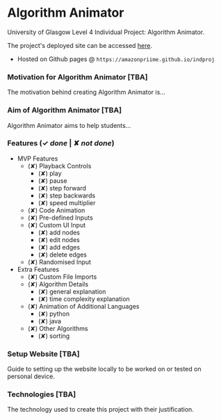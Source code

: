 # Algorithm Animator
University of Glasgow Level 4 Individual Project: Algorithm Animator.

The project's deployed site can be accessed [here](https://amazonpriime.github.io/indproj).
* Hosted on Github pages @ `https://amazonpriime.github.io/indproj`

### Motivation for Algorithm Animator [TBA]
The motivation behind creating Algorithm Animator is...

### Aim of Algorithm Animator [TBA]
Algorithm Animator aims to help students...

### Features (✓ *done* | ✘ *not done*)
* MVP Features
    * (✘) Playback Controls
      * (✘) play
      * (✘) pause
      * (✘) step forward
      * (✘) step backwards
      * (✘) speed multiplier
    * (✘) Code Animation
    * (✘) Pre-defined Inputs
    * (✘) Custom UI Input
      * (✘) add nodes
      * (✘) edit nodes
      * (✘) add edges
      * (✘) delete edges
    * (✘) Randomised Input
* Extra Features
    * (✘) Custom File Imports
    * (✘) Algorithm Details
      * (✘) general explanation
      * (✘) time complexity explanation
    * (✘) Animation of Additional Languages
      * (✘) python
      * (✘) java
    * (✘) Other Algorithms
      * (✘) sorting

### Setup Website [TBA]
Guide to setting up the website locally to be worked on or tested on personal device.

### Technologies [TBA]
The technology used to create this project with their justification.
